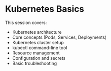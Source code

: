 # Kubernetes Basics

This session covers:
- Kubernetes architecture
- Core concepts (Pods, Services, Deployments)
- Kubernetes cluster setup
- kubectl command-line tool
- Resource management
- Configuration and secrets
- Basic troubleshooting
